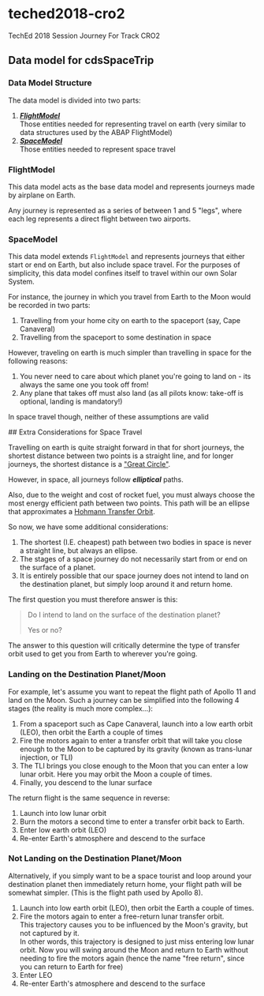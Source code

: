 # teched2018-cro2
TechEd 2018 Session Journey For Track CRO2

## Data model for cdsSpaceTrip

### Data Model Structure

The data model is divided into two parts:

1. [***FlightModel***](./flightModel.md)  
   Those entities needed for representing travel on earth (very similar to data structures used by the ABAP FlightModel)
1. [***SpaceModel***](./spaceModel.md)  
   Those entities needed to represent space travel

### FlightModel

This data model acts as the base data model and represents journeys made by airplane on Earth.

Any journey is represented as a series of between 1 and 5 "legs", where each leg represents a direct flight between two airports.

### SpaceModel

This data model extends `FlightModel` and represents journeys that either start or end on Earth, but also include space travel.  For the purposes of simplicity, this data model confines itself to travel within our own Solar System.

For instance, the journey in which you travel from Earth to the Moon would be recorded in two parts:

1. Travelling from your home city on earth to the spaceport (say, Cape Canaveral)
1. Travelling from the spaceport to some destination in space

However, traveling on earth is much simpler than travelling in space for the following reasons:

1. You never need to care about which planet you're going to land on - its always the same one you took off from!
1. Any plane that takes off must also land (as all pilots know: take-off is optional, landing is mandatory!)

In space travel though, neither of these assumptions are valid



## Extra Considerations for Space Travel



Travelling on earth is quite straight forward in that for short journeys, the shortest distance between two points is a straight line, and for longer journeys, the shortest distance is a ["Great Circle"](https://en.wikipedia.org/wiki/Great-circle_distance).

However, in space, all journeys follow ***elliptical*** paths.

Also, due to the weight and cost of rocket fuel, you must always choose the most energy efficient path between two points.  This path will be an ellipse that approximates a [Hohmann Transfer Orbit](https://en.wikipedia.org/wiki/Hohmann_transfer_orbit).

So now, we have some additional considerations:

1. The shortest (I.E. cheapest) path between two bodies in space is never a straight line, but always an ellipse.
1. The stages of a space journey do not necessarily start from or end on the surface of a planet.
1. It is entirely possible that our space journey does not intend to land on the destination planet, but simply loop around it and return home.

The first question you must therefore answer is this:

> Do I intend to land on the surface of the destination planet?  
>
> Yes or no?

The answer to this question will critically determine the type of transfer orbit used to get you from Earth to wherever you're going.


### Landing on the Destination Planet/Moon

For example, let's assume you want to repeat the flight path of Apollo 11 and land on the Moon.  Such a journey can be simplified into the following 4 stages (the reality is much more complex...):

1. From a spaceport such as Cape Canaveral, launch into a low earth orbit (LEO), then orbit the Earth a couple of times
1. Fire the motors again to enter a transfer orbit that will take you close enough to the Moon to be captured by its gravity (known as trans-lunar injection, or TLI)
1. The TLI brings you close enough to the Moon that you can enter a low lunar orbit.  Here you may orbit the Moon a couple of times.
1. Finally, you descend to the lunar surface

The return flight is the same sequence in reverse:

1. Launch into low lunar orbit
1. Burn the motors a second time to enter a transfer orbit back to Earth.
1. Enter low earth orbit (LEO)
1. Re-enter Earth's atmosphere and descend to the surface


### Not Landing on the Destination Planet/Moon

Alternatively, if you simply want to be a space tourist and loop around your destination planet then immediately return home, your flight path will be somewhat simpler. (This is the flight path used by Apollo 8).

1. Launch into low earth orbit (LEO), then orbit the Earth a couple of times.
1. Fire the motors again to enter a free-return lunar transfer orbit.  
    This trajectory causes you to be influenced by the Moon's gravity, but not captured by it.  
    In other words, this trajectory is designed to just miss entering low lunar orbit.  Now you will swing around the Moon and return to Earth without needing to fire the motors again (hence the name "free return", since you can return to Earth for free)
1. Enter LEO
1. Re-enter Earth's atmosphere and descend to the surface


